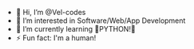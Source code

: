 - 👋 Hi, I’m @Vel-codes
- 👀 I’m interested in Software/Web/App Development
- 🌱 I’m currently learning 🐍PYTHON!🐍
- ⚡ Fun fact: I'm a human!

